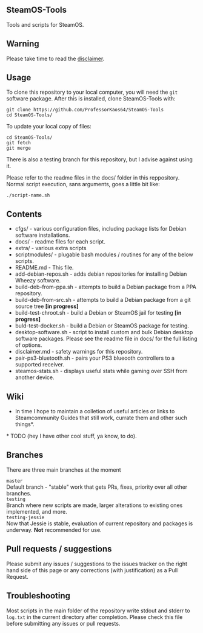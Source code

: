 ## SteamOS-Tools
Tools and scripts for SteamOS.

## Warning

Please take time to read the [disclaimer](https://github.com/ProfessorKaos64/SteamOS-Tools/blob/master/disclaimer.md).

## Usage

To clone this repository to your local computer, you will need the `git` software package. After this is installed, clone SteamOS-Tools with:
```
git clone https://github.com/ProfessorKaos64/SteamOS-Tools
cd SteamOS-Tools/
```

To update your local copy of files:
```
cd SteamOS-Tools/
git fetch
git merge
```

There is also a testing branch for this repository, but I advise against using it.

Please refer to the readme files in the docs/ folder in this reppository. Normal script execution, sans arguments, goes a little bit like:

```
./script-name.sh
```

## Contents
* cfgs/ - various configuration files, including package lists for Debian software installations.
* docs/ - readme files for each script.
* extra/ - various extra scripts
* scriptmodules/ - plugable bash modules / routines for any of the below scripts.
* README.md - This file.
* add-debian-repos.sh - adds debian repositories for installing Debian Wheezy software.
* build-deb-from-ppa.sh - attempts to build a Debian package from a PPA repository.
* build-deb-from-src.sh - attempts to build a Debian package from a git source tree **[in progress]**
* build-test-chroot.sh - build a Debian or SteamOS jail for testing **[in progress]**
* buld-test-docker.sh - build a Debian or SteamOS package for testing.
* desktop-software.sh - script to install custom and bulk Debian desktop software packages. Please see the readme file in docs/ for the full listing of options.
* disclaimer.md - safety warnings for this repository.
* pair-ps3-bluetooth.sh - pairs your PS3 blueooth controllers to a supported receiver.
* steamos-stats.sh - displays useful stats while gaming over SSH from another device.

## Wiki
- In time I hope to maintain a colletion of useful articles or links to Steamcommunity Guides that still work, currate them and other such things*.

\* TODO (hey I have other cool stuff, ya know, to do).

## Branches
There are three main branches at the moment

`master`  
Default branch - "stable" work that gets PRs, fixes, priority over all other branches.  
`testing`  
Branch where new scripts are made, larger alterations to existing ones implemented, and more.  
`testing-jessie`  
Now that Jessie is stable, evaluation of current repository and packages is underway. **Not** recommended for use.  

## Pull requests / suggestions
Please submit any issues / suggestions to the issues tracker on the right hand side of this page
or any corrections (with justification) as a Pull Request.

## Troubleshooting
Most scripts in the main folder of the repository write stdout and stderr to `log.txt` in the current directory after completion. Please check this file before submitting any issues or pull requests.
